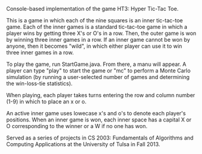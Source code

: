 Console-based implementation of the game HT3: Hyper Tic-Tac Toe. 

This is a game in which each of the nine squares is an inner tic-tac-toe game. Each of the inner games is a standard tic-tac-toe game in which a player wins by getting three X's or O's in a row. Then, the outer game is won by winning three inner games in a row. If an inner game cannot be won by anyone, then it becomes "wild", in which either player can use it to win three inner games in a row.

To play the game, run StartGame.java. From there, a manu will appear. A player can type "play" to start the game or "mc" to perform a Monte Carlo simulation (by running a user-selected number of games and determining the win-loss-tie statistics).

When playing, each player takes turns entering the row and column number (1-9) in which to place an x or o. 

An active inner game uses lowecase x's and o's to denote each player's positions. When an inner game is won, each inner space has a capital X or O corresponding to the winner or a W if no one has won.

Served as a series of projects in CS 2003: Fundamentals of Algorithms and Computing Applications at the University of Tulsa in Fall 2013.
